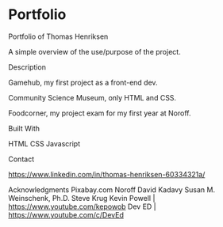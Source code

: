 # Portfolio
Portfolio of Thomas Henriksen

A simple overview of the use/purpose of the project.

Description

Gamehub, my first project as a front-end dev.

Community Science Museum, only HTML and CSS.

Foodcorner, my project exam for my first year at Noroff.


Built With

HTML
CSS
Javascript

Contact

<https://www.linkedin.com/in/thomas-henriksen-60334321a/>

Acknowledgments
Pixabay.com
Noroff
David Kadavy
Susan M. Weinschenk, Ph.D.
Steve Krug
Kevin Powell | <https://www.youtube.com/kepowob>
Dev ED | <https://www.youtube.com/c/DevEd>
